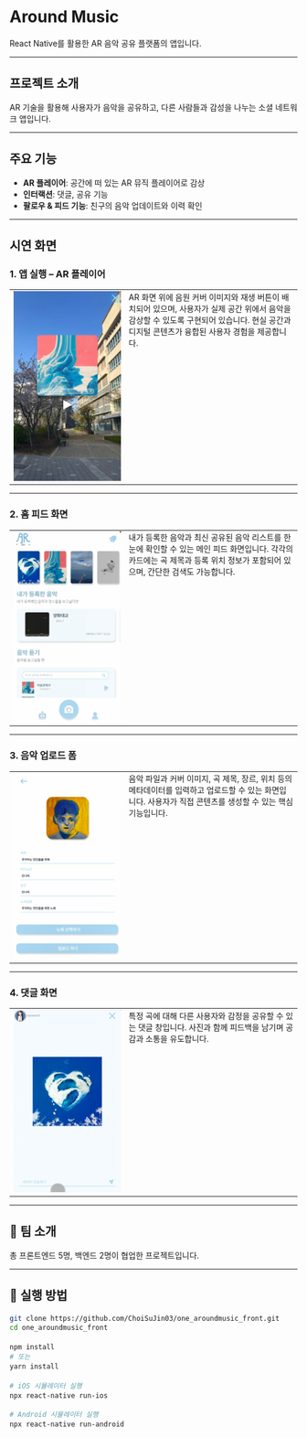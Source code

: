 # Around Music

React Native를 활용한 AR 음악 공유 플랫폼의 앱입니다.

---

## 프로젝트 소개

AR 기술을 활용해 사용자가 음악을 공유하고, 다른 사람들과 감성을 나누는 소셜 네트워크 앱입니다.

---

## 주요 기능

- **AR 플레이어**: 공간에 떠 있는 AR 뮤직 플레이어로 감상  
- **인터랙션**: 댓글, 공유 기능  
- **팔로우 & 피드 기능**: 친구의 음악 업데이트와 이력 확인

---

## 시연 화면

### 1. 앱 실행 – AR 플레이어

<table>
  <tr>
    <td width="40%" valign="top">
      <img src="images/ar_player.png" width="100%" />
    </td>
    <td valign="top">
      AR 화면 위에 음원 커버 이미지와 재생 버튼이 배치되어 있으며,  
      사용자가 실제 공간 위에서 음악을 감상할 수 있도록 구현되어 있습니다.  
      현실 공간과 디지털 콘텐츠가 융합된 사용자 경험을 제공합니다.
    </td>
  </tr>
</table>

---

### 2. 홈 피드 화면

<table>
  <tr>
    <td width="40%" valign="top">
      <img src="images/feed_screen.png" width="100%" />
    </td>
    <td valign="top">
      내가 등록한 음악과 최신 공유된 음악 리스트를 한눈에 확인할 수 있는 메인 피드 화면입니다.  
      각각의 카드에는 곡 제목과 등록 위치 정보가 포함되어 있으며, 간단한 검색도 가능합니다.
    </td>
  </tr>
</table>

---

### 3. 음악 업로드 폼

<table>
  <tr>
    <td width="40%" valign="top">
      <img src="images/upload_screen.png" width="100%" />
    </td>
    <td valign="top">
      음악 파일과 커버 이미지, 곡 제목, 장르, 위치 등의 메타데이터를 입력하고 업로드할 수 있는 화면입니다.  
      사용자가 직접 콘텐츠를 생성할 수 있는 핵심 기능입니다.
    </td>
  </tr>
</table>

---

### 4. 댓글 화면

<table>
  <tr>
    <td width="40%" valign="top">
      <img src="images/interactions.png" width="100%" />
    </td>
    <td valign="top">
      특정 곡에 대해 다른 사용자와 감정을 공유할 수 있는 댓글 창입니다.  
      사진과 함께 피드백을 남기며 공감과 소통을 유도합니다.
    </td>
  </tr>
</table>

---

## 👥 팀 소개

총 프론트엔드 5명, 백엔드 2명이 협업한 프로젝트입니다.

---

## 🏁 실행 방법

```bash
git clone https://github.com/ChoiSuJin03/one_aroundmusic_front.git
cd one_aroundmusic_front

npm install
# 또는
yarn install

# iOS 시뮬레이터 실행
npx react-native run-ios

# Android 시뮬레이터 실행
npx react-native run-android
